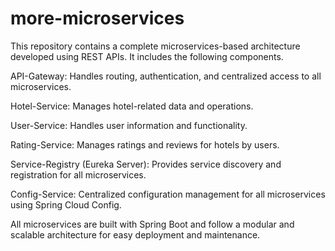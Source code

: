 # more-microservices
This repository contains a complete microservices-based architecture developed using REST APIs. It includes the following components.

API-Gateway: Handles routing, authentication, and centralized access to all microservices.

Hotel-Service: Manages hotel-related data and operations.

User-Service: Handles user information and functionality.

Rating-Service: Manages ratings and reviews for hotels by users.

Service-Registry (Eureka Server): Provides service discovery and registration for all microservices.

Config-Service: Centralized configuration management for all microservices using Spring Cloud Config.

All microservices are built with Spring Boot and follow a modular and scalable architecture for easy deployment and maintenance.
